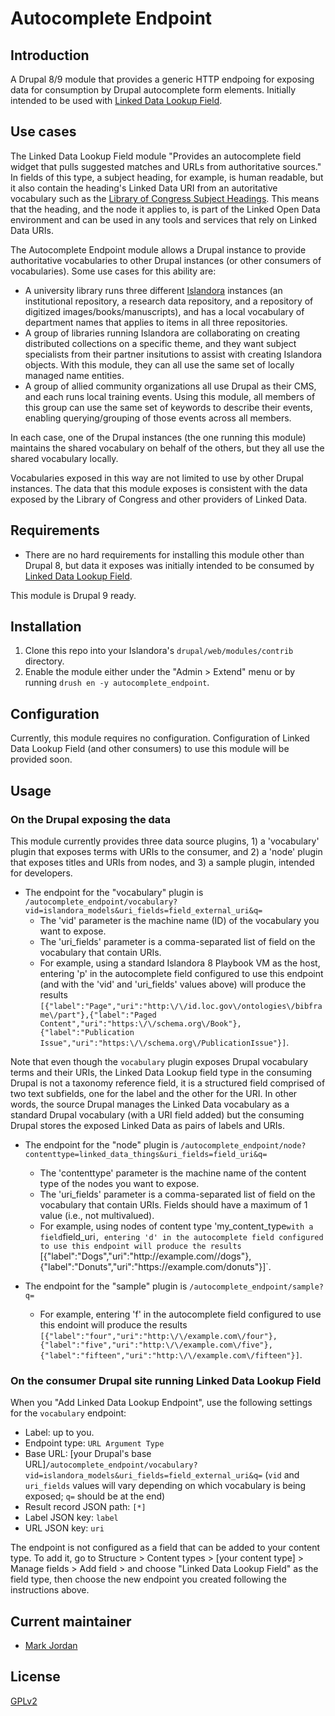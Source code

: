 # Autocomplete Endpoint

## Introduction

A Drupal 8/9 module that provides a generic HTTP endpoing for exposing data for consumption by Drupal autocomplete form elements. Initially intended to be used with [Linked Data Lookup Field](https://drupal.org/project/linked_data_field).

## Use cases

The Linked Data Lookup Field module "Provides an autocomplete field widget that pulls suggested matches and URLs from authoritative sources." In fields of this type, a subject heading, for example, is human readable, but it also contain the heading's Linked Data URI from an autoritative vocabulary such as the [Library of Congress Subject Headings](http://id.loc.gov/authorities/subjects.html). This means that the heading, and the node it applies to, is part of the Linked Open Data environment and can be used in any tools and services that rely on Linked Data URIs.

The Autocomplete Endpoint module allows a Drupal instance to provide authoritative vocabularies to other Drupal instances (or other consumers of vocabularies). Some use cases for this ability are:

* A university library runs three different [Islandora](https://islandora.ca) instances (an institutional repository, a research data repository, and a repository of digitized images/books/manuscripts), and has a local vocabulary of department names that applies to items in all three repositories.
* A group of libraries running Islandora are collaborating on creating distributed collections on a specific theme, and they want subject specialists from their partner insitutions to assist with creating Islandora objects. With this module, they can all use the same set of locally managed name entities.
* A group of allied community organizations all use Drupal as their CMS, and each runs local training events. Using this module, all members of this group can use the same set of keywords to describe their events, enabling querying/grouping of those events across all members.

In each case, one of the Drupal instances (the one running this module) maintains the shared vocabulary on behalf of the others, but they all use the shared vocabulary locally.

Vocabularies exposed in this way are not limited to use by other Drupal instances. The data that this module exposes is consistent with the data exposed by the Library of Congress and other providers of Linked Data.

## Requirements

* There are no hard requirements for installing this module other than Drupal 8, but data it exposes was initially intended to be consumed by [Linked Data Lookup Field](https://drupal.org/project/linked_data_field).

This module is Drupal 9 ready.

## Installation

1. Clone this repo into your Islandora's `drupal/web/modules/contrib` directory.
1. Enable the module either under the "Admin > Extend" menu or by running `drush en -y autocomplete_endpoint`.

## Configuration

Currently, this module requires no configuration. Configuration of Linked Data Lookup Field (and other consumers) to use this module will be provided soon.

## Usage

### On the Drupal exposing the data

This module currently provides three data source plugins, 1) a 'vocabulary' plugin that exposes terms with URIs to the consumer, and 2) a 'node' plugin that exposes titles and URIs from nodes, and 3) a sample plugin, intended for developers.

* The endpoint for the "vocabulary" plugin is `/autocomplete_endpoint/vocabulary?vid=islandora_models&uri_fields=field_external_uri&q=`
   * The 'vid' parameter is the machine name (ID) of the vocabulary you want to expose.
   * The 'uri_fields' parameter is a comma-separated list of field on the vocabulary that contain URIs.
   * For example, using a standard Islandora 8 Playbook VM as the host, entering 'p' in the autocomplete field configured to use this endpoint (and with the 'vid' and 'uri_fields' values above) will produce the results `[{"label":"Page","uri":"http:\/\/id.loc.gov\/ontologies\/bibframe\/part"},{"label":"Paged Content","uri":"https:\/\/schema.org\/Book"},{"label":"Publication Issue","uri":"https:\/\/schema.org\/PublicationIssue"}]`.

Note that even though the `vocabulary` plugin exposes Drupal vocabulary terms and their URIs, the Linked Data Lookup field type in the consuming Drupal is not a taxonomy reference field, it is a structured field comprised of two text subfields, one for the label and the other for the URI. In other words, the source Drupal manages the Linked Data vocabulary as a standard Drupal vocabulary (with a URI field added) but the consuming Drupal stores the exposed Linked Data as pairs of labels and URIs.

* The endpoint for the "node" plugin is `/autocomplete_endpoint/node?contenttype=linked_data_things&uri_fields=field_uri&q=`
   * The 'contenttype' parameter is the machine name of the content type of the nodes you want to expose.
   * The 'uri_fields' parameter is a comma-separated list of field on the vocabulary that contain URIs. Fields should have a maximum of 1 value (i.e., not multivalued).
   * For example, using nodes of content type 'my_content_type` with a field `field_uri`, entering 'd' in the autocomplete field configured to use this endpoint will produce the results `[{"label":"Dogs","uri":"http:\/\/example.com\/\/dogs"},{"label":"Donuts","uri":"https:\/\/example.com\/donuts"}]`.

* The endpoint for the "sample" plugin is `/autocomplete_endpoint/sample?q=`
   * For example, entering 'f' in the autocomplete field configured to use this endoint will produce the results `[{"label":"four","uri":"http:\/\/example.com\/four"},{"label":"five","uri":"http:\/\/example.com\/five"},{"label":"fifteen","uri":"http:\/\/example.com\/fifteen"}]`.

### On the consumer Drupal site running Linked Data Lookup Field

When you "Add Linked Data Lookup Endpoint", use the following settings for the `vocabulary` endpoint:

* Label: up to you.
* Endpoint type: `URL Argument Type`
* Base URL: [your Drupal's base URL]`/autocomplete_endpoint/vocabulary?vid=islandora_models&uri_fields=field_external_uri&q=` (`vid` and `uri_fields` values will vary depending on which vocabulary is being exposed; `q=` should be at the end) 
* Result record JSON path: `[*]`
* Label JSON key: `label`
* URL JSON key: `uri`

The endpoint is not configured as a field that can be added to your content type. To add it, go to Structure > Content types > [your content type] > Manage fields > Add field > and choose "Linked Data Lookup Field" as the field type, then choose the new endpoint you created following the instructions above.

## Current maintainer

* [Mark Jordan](https://github.com/mjordan)

## License

[GPLv2](http://www.gnu.org/licenses/gpl-2.0.txt)
